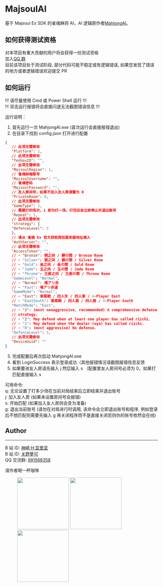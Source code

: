 # MajsoulAI

基于 Majsoul Ex SDK 的雀魂麻将 AI，AI 逻辑原作者[MahjongAI](https://github.com/zhangjk95/MahjongAI)。

## 如何获得测试资格

对本项目有重大贡献的用户将会获得一份测试资格  
加入[QQ 群](https://jq.qq.com/?_wv=1027&k=3gaKRwqg)  
目前该项目处于测试阶段, 部分代码可能不稳定或有逻辑错误, 如果您发现了错误的地方或者逻辑错误欢迎提交 PR

## 如何运行

!!! 请尽量使用 Cmd 或 Power Shell 运行 !!!  
!!! 双击运行报错将会直接闪退无法截图错误信息 !!!

运行说明：

1. 首先运行一次 MahjongAI.exe (首次运行会直接报错退出)
2. 在目录下找到 config.json 打开进行配置

```JSON
{
   // 此项无需修改
   "Platform": 1,
   // 此项无需修改
   "TenhouID": "",
   // 此项无需修改
   "MajsoulRegion": 1,
   // 雀魂邮箱账号
   "MajsoulUsername": "",
   // 雀魂密码
   "MajsoulPassword": "",
   // 友人房间号，如果不加入友人房请置为 0
   "PrivateRoom": 0,
   // 此项无需修改
   "GameType": 1,
   // 需要打的场次，1 即为打一场，打完后会立即停止并退出账号
   "Repeat": 1,
   // 此项无需修改
   "strategy": {
   "DefenceLevel": 3
   },
   // 请从 雀魂 Ex 官方获取授权服务器地址填入
   "AuthServer": "",
   // 此项无需修改
   "AccessToken": "",
   // - "Bronze": 铜之间 / 銅の間 / Bronze Room
   // - "Silver": 银之间 / 銀の間 / Silver Room
   // - "Gold": 金之间 / 金の間 / Gold Room
   // - "Jade": 玉之间 / 玉の間 / Jade Room
   // - "Throne": 王座之间 / 王座の間 / Throne Room
   "GameLevel": "Normal",
   // - "Normal": 喰アリ赤
   // - "Fast": 喰アリ赤速
   "GameMode": "Normal",
   // - "East": 東風戦 / 四人东 / 四人東 / 4-Player East
   // - "EastSouth": 東南戦 / 四人南 / 四人南 / 4-Player South
   "MatchMode": "East",
   // - "3": (most nonaggressive, recommended) A comprehensive defense
   // strategy.
   // - "2": May defend when at least one player has called riichi.
   // - "1": May defend when the dealer (oya) has called riichi.
   // - "0": (most aggressive) No defense.
   "DefenceLevel": 3,
   // 此项无需修改
   "DeviceUuid": ""
}
```

3. 完成配置后再次启动 MahjongAI.exe
4. 看到 LoginSuccess 表示登录成功（其他报错情况请截图报错信息反馈
5. 如果要进友人房请先输入 j 然后输入 s （配置里友人房间号必须为 0，如果打匹配直接输入 s

可用命令:  
q: 无论设置了打多少场在当前对局结束后立即结束并退出账号  
j: 加入友人房 (如果未设置房间号会报错)  
s: 开始匹配 (如果加入友人房则会变为准备)  
g: 退出当前账号 (请勿在对局进行时调用, 该命令会立即退出账号和程序, 例如登录后不想匹配则需要先输入 g 再关闭程序而不是直接关闭否则你的账号依然会在线)

## Author

---

B 站 ID: [神崎·H·亚里亚](https://space.bilibili.com/898411/)  
B 站 ID: [关野萝可](https://space.bilibili.com/612462792/)  
QQ 交流群: [991568358](https://jq.qq.com/?_wv=1027&k=3gaKRwqg)

请作者喝一杯咖啡

<figure class="third">
    <img src="https://moxcomic.github.io/wechat.png" width=170>
    <img src="https://moxcomic.github.io/alipay.png" width=170>
    <img src="https://moxcomic.github.io/qq.png" width=170>
</figure>

